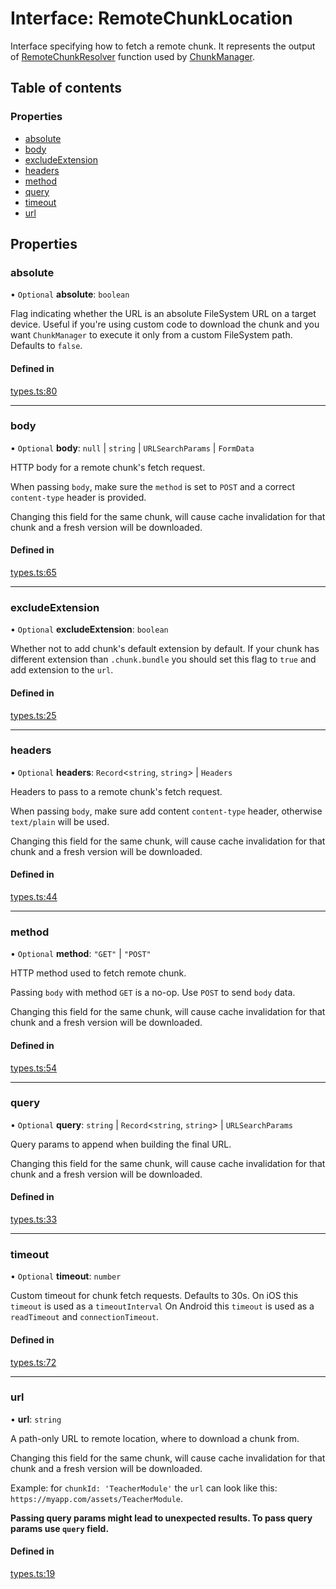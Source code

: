 # Interface: RemoteChunkLocation

Interface specifying how to fetch a remote chunk.
It represents the output of [RemoteChunkResolver](../types/RemoteChunkResolver.md) function used by [ChunkManager](../classes/ChunkManager.md).

## Table of contents

### Properties

- [absolute](RemoteChunkLocation.md#absolute)
- [body](RemoteChunkLocation.md#body)
- [excludeExtension](RemoteChunkLocation.md#excludeextension)
- [headers](RemoteChunkLocation.md#headers)
- [method](RemoteChunkLocation.md#method)
- [query](RemoteChunkLocation.md#query)
- [timeout](RemoteChunkLocation.md#timeout)
- [url](RemoteChunkLocation.md#url)

## Properties

### absolute

• `Optional` **absolute**: `boolean`

Flag indicating whether the URL is an absolute FileSystem URL on a target device.
Useful if you're using custom code to download the chunk and you want `ChunkManager` to
execute it only from a custom FileSystem path.
Defaults to `false`.

#### Defined in

[types.ts:80](https://github.com/callstack/repack/blob/a78f6b9/packages/repack/src/client/api/types.ts#L80)

___

### body

• `Optional` **body**: ``null`` \| `string` \| `URLSearchParams` \| `FormData`

HTTP body for a remote chunk's fetch request.

When passing `body`, make sure the `method` is set to `POST` and a correct
`content-type` header is provided.

Changing this field for the same chunk, will cause cache invalidation for that chunk
and a fresh version will be downloaded.

#### Defined in

[types.ts:65](https://github.com/callstack/repack/blob/a78f6b9/packages/repack/src/client/api/types.ts#L65)

___

### excludeExtension

• `Optional` **excludeExtension**: `boolean`

Whether not to add chunk's default extension by default. If your chunk has different
extension than `.chunk.bundle` you should set this flag to `true` and add extension to the `url`.

#### Defined in

[types.ts:25](https://github.com/callstack/repack/blob/a78f6b9/packages/repack/src/client/api/types.ts#L25)

___

### headers

• `Optional` **headers**: `Record`<`string`, `string`\> \| `Headers`

Headers to pass to a remote chunk's fetch request.

When passing `body`, make sure add content `content-type` header, otherwise `text/plain`
will be used.

Changing this field for the same chunk, will cause cache invalidation for that chunk
and a fresh version will be downloaded.

#### Defined in

[types.ts:44](https://github.com/callstack/repack/blob/a78f6b9/packages/repack/src/client/api/types.ts#L44)

___

### method

• `Optional` **method**: ``"GET"`` \| ``"POST"``

HTTP method used to fetch remote chunk.

Passing `body` with method `GET` is a no-op. Use `POST` to send `body` data.

Changing this field for the same chunk, will cause cache invalidation for that chunk
and a fresh version will be downloaded.

#### Defined in

[types.ts:54](https://github.com/callstack/repack/blob/a78f6b9/packages/repack/src/client/api/types.ts#L54)

___

### query

• `Optional` **query**: `string` \| `Record`<`string`, `string`\> \| `URLSearchParams`

Query params to append when building the final URL.

Changing this field for the same chunk, will cause cache invalidation for that chunk
and a fresh version will be downloaded.

#### Defined in

[types.ts:33](https://github.com/callstack/repack/blob/a78f6b9/packages/repack/src/client/api/types.ts#L33)

___

### timeout

• `Optional` **timeout**: `number`

Custom timeout for chunk fetch requests. Defaults to 30s.
On iOS this `timeout` is used as a `timeoutInterval`
On Android this `timeout` is used as a `readTimeout` and `connectionTimeout`.

#### Defined in

[types.ts:72](https://github.com/callstack/repack/blob/a78f6b9/packages/repack/src/client/api/types.ts#L72)

___

### url

• **url**: `string`

A path-only URL to remote location, where to download a chunk from.

Changing this field for the same chunk, will cause cache invalidation for that chunk
and a fresh version will be downloaded.

Example: for `chunkId: 'TeacherModule'` the `url` can look like this:
`https://myapp.com/assets/TeacherModule`.

**Passing query params might lead to unexpected results. To pass query params use `query` field.**

#### Defined in

[types.ts:19](https://github.com/callstack/repack/blob/a78f6b9/packages/repack/src/client/api/types.ts#L19)
